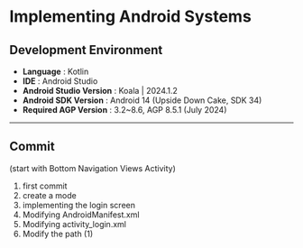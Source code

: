 # Implementing Android Systems

## Development Environment
- **Language** :  Kotlin
- **IDE** :  Android Studio
- **Android Studio Version** :  Koala | 2024.1.2
- **Android SDK Version** :  Android 14 (Upside Down Cake, SDK 34)
- **Required AGP Version** :  3.2~8.6, AGP 8.5.1 (July 2024)

---

## Commit
(start with Bottom Navigation Views Activity)
1) first commit
2) create a mode
3) implementing the login screen
4) Modifying AndroidManifest.xml
5) Modifying activity_login.xml
6) Modify the path (1)

